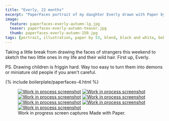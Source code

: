 ```yaml
---
title: "Everly, 22 months"
excerpt: "PaperFaces portrait of my daughter Everly drawn with Paper by 53 on an iPad."
image: 
  feature: paperfaces-everly-autumn-lg.jpg
  teaser: paperfaces-everly-autumn-teaser.jpg
  thumb: paperfaces-everly-autumn-150.jpg
tags: [portrait, illustration, paper by 53, blend, black and white, bokeh, twins]
---
```


Taking a little break from drawing the faces of strangers this weekend to sketch the two little ones in my life and their wild hair. First up, Everly.

PS. Drawing children is friggin hard. Way too easy to turn them into demons or miniature old people if you aren't careful.

{% include boilerplate/paperfaces-4.html %}

<figure class="third">
  <a href="{{ site.url }}/images/paperfaces-everly-autumn-process-1-lg.jpg"><img src="{{ site.url }}/images/paperfaces-everly-autumn-process-1-600.jpg" alt="Work in process screenshot"></a>
  <a href="{{ site.url }}/images/paperfaces-everly-autumn-process-2-lg.jpg"><img src="{{ site.url }}/images/paperfaces-everly-autumn-process-2-600.jpg" alt="Work in process screenshot"></a>
  <a href="{{ site.url }}/images/paperfaces-everly-autumn-process-3-lg.jpg"><img src="{{ site.url }}/images/paperfaces-everly-autumn-process-3-600.jpg" alt="Work in process screenshot"></a>
  <a href="{{ site.url }}/images/paperfaces-everly-autumn-process-4-lg.jpg"><img src="{{ site.url }}/images/paperfaces-everly-autumn-process-4-600.jpg" alt="Work in process screenshot"></a>
  <a href="{{ site.url }}/images/paperfaces-everly-autumn-process-5-lg.jpg"><img src="{{ site.url }}/images/paperfaces-everly-autumn-process-5-600.jpg" alt="Work in process screenshot"></a>
  <a href="{{ site.url }}/images/paperfaces-everly-autumn-process-6-lg.jpg"><img src="{{ site.url }}/images/paperfaces-everly-autumn-process-6-600.jpg" alt="Work in process screenshot"></a>
  <a href="{{ site.url }}/images/paperfaces-everly-autumn-process-7-lg.jpg"><img src="{{ site.url }}/images/paperfaces-everly-autumn-process-7-600.jpg" alt="Work in process screenshot"></a>
  <figcaption>Work in progress screen captures Made with Paper.</figcaption>
</figure>

